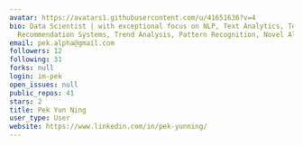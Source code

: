 ```yaml
---
avatar: https://avatars1.githubusercontent.com/u/41651636?v=4
bio: Data Scientist | with exceptional focus on NLP, Text Analytics, Topic Modelling,
  Recommendation Systems, Trend Analysis, Pattern Recognition, Novel Algorithms
email: pek.alpha@gmail.com
followers: 12
following: 31
forks: null
login: im-pek
open_issues: null
public_repos: 41
stars: 2
title: Pek Yun Ning
user_type: User
website: https://www.linkedin.com/in/pek-yunning/
---
```

